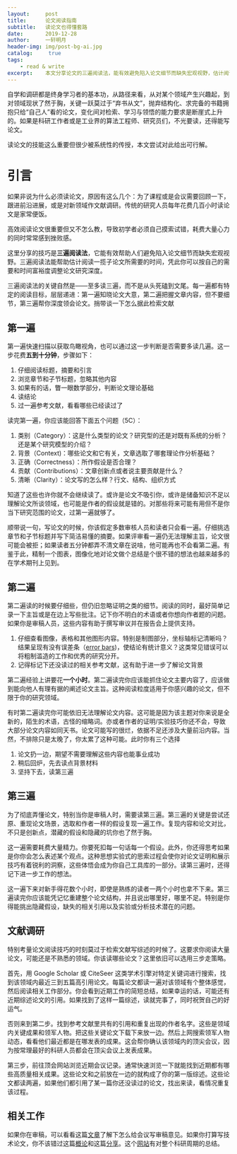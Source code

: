 ```yaml
---
layout:		post
title:  	论文阅读指南
subtitle:   读论文也得懂套路
date:       2019-12-28
author:     一轩明月
header-img: img/post-bg-ai.jpg
catalog: 	 true
tags:
    - read & write
excerpt:    本文分享论文的三遍阅读法，能有效避免陷入论文细节而缺失宏观视野，估计阅读一揽子论文所需要的时间，强调论文至多读三遍，而不是线性的从头死磕到文尾。第一遍知晓论文大意，第二遍把握文章内容，但不要细节，第三遍深度领会。额外介绍了怎么基于该方法检索文献
---
```


自学和调研都是终身学习者的基本功，从路径来看，从对某个领域产生兴趣起，到对领域现状了然于胸，关键一跃莫过于“弃书从文”，抛弃结构化、求完备的书籍拥抱只给“自己人”看的论文，变化间对检索、学习与领悟的能力要求是断崖式上升的。如果是科研工作者或是工业界的算法工程师、研究员们，不光要读，还得能写论文。

读论文的技能这么重要但很少被系统性的传授，本文尝试对此给出可行解。

# 引言

如果非说为什么必须读论文，原因有这么几个：为了课程或是会议需要回顾一下，跟进前沿进展，或是对新领域作文献调研。传统的研究人员每年花费几百小时读论文是家常便饭。

高效阅读论文很重要但又不怎么教，导致初学者必须自己摸索试错，耗费大量心力的同时常常感到挫败感。

这里分享的技巧是**三遍阅读法**，它能有效帮助人们避免陷入论文细节而缺失宏观视野。三遍阅读法能帮助估计阅读一揽子论文所需要的时间，凭此你可以按自己的需要和时间富裕度调整论文研究深度。

三遍阅读法的关键自然是——至多读三遍，而不是从头死磕到文尾。每一遍都有特定的阅读目标，层层递进：第一遍知晓论文大意，第二遍把握文章内容，但不要细节，第三遍帮你深度领会论文。捎带谈一下怎么据此检索文献

## 第一遍

第一遍快速扫描以获取鸟瞰视角，也可以通过这一步判断是否需要多读几遍。这一步花费**五到十分钟**，步骤如下：

1. 仔细阅读标题，摘要和引言
2. 浏览章节和子节标题，忽略其他内容
3. 如果有的话，瞥一眼数学部分，判断论文理论基础
4. 读结论
5. 过一遍参考文献，看看哪些已经读过了

读完第一遍，你应该能回答下面五个问题（5C）：

1. 类别（Category）：这是什么类型的论文？研究型的还是对既有系统的分析？还是某个研究模型的介绍？
2. 背景（Context)：哪些论文和它有关，文章选取了哪套理论作分析基础？
3. 正确（Correctness）：所作假设是否合理？
4. 贡献（Contributions）：文章创新点或者说主要贡献是什么？
5. 清晰（Clarity）：论文写的怎么样？行文、结构、组织方式

知道了这些也许你就不会继续读了。或许是论文不吸引你，或许是储备知识不足以理解论文所谈领域，也可能是作者的假设就是错的。对那些将来可能有用但不是你当下研究范围的论文，过第一遍就够了。

顺带说一句，写论文的时候，你该假定多数审核人员和读者只会看一遍。仔细挑选章节和子节标题并写下简洁易懂的摘要。如果评审看一遍仍无法理解主旨，论文很可能会被拒；如果读者五分钟都弄不清文章在说啥，他可能再也不会看第二遍。有鉴于此，精制一个图表，图像化地对论文做个总结是个很不错的想法也越来越多的在学术期刊上见到。

## 第二遍

第二遍读的时候要仔细些，但仍旧忽略证明之类的细节。阅读的同时，最好简单记录一下主旨或是在边上写些批注。记下你不明白的术语或者你想向作者题的问题。如果你是审稿人员，这些内容有助于撰写审议并在报告会上提供支持。

1. 仔细查看图像，表格和其他图形内容。特别是制图部分，坐标轴标记清晰吗？结果呈现有没有误差条（[error bars](https://projects.ncsu.edu/labwrite/res/gt/gt-stat-home.html#opennewwindow))，使结论有统计意义？这类常见错误可以将粗制滥造的工作和优秀的研究分开。
2. 记得标记下还没读过的相关参考文献，这有助于进一步了解论文背景

第二遍经验上讲要花**一个小时**。第二遍读完你应该能抓住论文主要内容了，应该做到能向他人有理有据的阐述论文主旨。这种阅读粒度适用于你感兴趣的论文，但不限于你的研究领域。

有时第二遍读完你可能依旧无法理解论文内容。这可能是因为该主题对你来说是全新的，陌生的术语，古怪的缩略词。亦或者作者的证明/实验技巧你还不会，导致大部分论文内容如同天书。论文可能写的很烂，依据不足还涉及大量前沿内容。当然，不排除只是太晚了，你太累了这种可能。此时你有三个选择

1. 论文扔一边，期望不需要理解这些内容也能事业成功
2. 稍后回炉，先去读点背景材料
3. 坚持下去，读第三遍

## 第三遍

为了彻底弄懂论文，特别当你是审稿人时，需要读第三遍。第三遍的关键是尝试还原、重现论文场景，选取和作者一样的假设复现一遍工作。复现内容和论文对比，不只是创新点，潜藏的假设和隐藏的坑你也了然于胸。

这一遍需要耗费大量精力。你要死扣每一句话每一个假设。此外，你还得思考如果是你你会怎么表述某个观点。这种思想实验式的思索过程会使你对论文证明和展示技巧有着锐利的洞察，这些体悟会成为你自己工具库的一部分。读第三遍时，还得记下进一步工作的想法。

这一遍下来对新手得花数个小时，即使是熟练的读者一两个小时也拿不下来。第三遍读完你应该能凭记忆重建整个论文结构，并且说出哪里好，哪里不足。特别是你得能挑出隐藏假设，缺失的相关引用以及实验或分析技术潜在的问题。

## 文献调研

特别考量论文阅读技巧的时刻莫过于检索文献写综述的时候了。这要求你阅读大量论文，可能还是不熟悉的领域。你该读哪些论文？这里依旧可以选用三步走策略。

首先，用 Google Scholar 或 CiteSeer 这类学术引擎对特定关键词进行搜索，找到该领域内最近三到五篇高引用论文。每篇论文都读一遍对该领域有个整体感觉，然后阅读相关工作部分。你会看到近期工作的简短总结，如果幸运的话，可能还有近期综述论文的引用。如果找到了这样一篇综述，读就完事了，同时祝贺自己的好运气。

否则来到第二步。找到参考文献里共有的引用和重复出现的作者名字。这些是领域内关键成果和领军人物。把这些关键论文下载下来放一边。然后上网搜索领军人物动态，看看他们最近都是在哪发表的成果。这会帮你确认该领域内的顶尖会议，因为按常理最好的科研人员都会在顶尖会议上发表成果。

第三步，前往顶会网站浏览近期会议记录。通常快速浏览一下就能找到近期都有哪些高质量相关成果。这些论文和之前放在一边的就构成了你的第一版综述。这些论文都读两遍，如果他们都引用了某一篇你还没读过的论文，找出来读，看情况重复该过程。

## 相关工作

如果你在审稿，可以看看这篇[文章](http://people.inf.ethz.ch/troscoe/pubs/review-writing.pdf)了解下怎么给会议写审稿意见。如果你打算写技术论文，你不该错过这篇[概论](https://onlinelibrary.wiley.com/doi/pdfdirect/10.1002/adma.200400767)和这篇[分享](https://www.cs.columbia.edu/~hgs/etc/writing-style.html)。这个[网站](https://www.microsoft.com/en-us/research/people/simonpj/)有对整个科研周期的总结。

